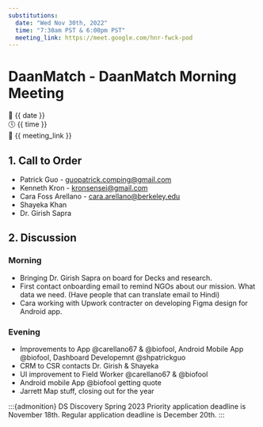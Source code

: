 ```yaml
---
substitutions:
  date: "Wed Nov 30th, 2022"
  time: "7:30am PST & 6:00pm PST"
  meeting_link: https://meet.google.com/hnr-fwck-pod
---
```


# DaanMatch - DaanMatch Morning Meeting

📅 {{ date }} <br>
🕔 {{ time }} <br>
🔗 {{ meeting_link }} <br>

## 1. Call to Order

- Patrick Guo - guopatrick.comping@gmail.com
- Kenneth Kron - kronsensei@gmail.com
- Cara Foss Arellano - cara.arellano@berkeley.edu
- Shayeka Khan
- Dr. Girish Sapra

## 2. Discussion

### Morning

- Bringing Dr. Girish Sapra on board for Decks and research.
- First contact onboarding email to remind NGOs about our mission. What data we need. (Have people that can translate email to Hindi)
- Cara working with Upwork contracter on developing Figma design for Android app.

### Evening

- Improvements to App @carellano67 & @biofool, Android Mobile App @biofool, Dashboard Developemnt @shpatrickguo
- CRM to CSR contacts Dr. Girish & Shayeka
- UI improvement to Field Worker @carellano67 & @biofool
- Android mobile App @biofool getting quote
- Jarrett Map stuff, closing out for the year

:::{admonition} DS Discovery Spring 2023
Priority application deadline is November 18th.
Regular application deadline is December 20th.
:::
